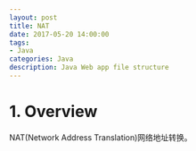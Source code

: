 ```yaml
---
layout: post
title: NAT
date: 2017-05-20 14:00:00
tags:
- Java
categories: Java
description: Java Web app file structure
---
```


# 1. Overview
NAT(Network Address Translation)网络地址转换。
